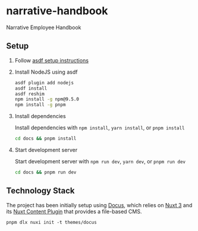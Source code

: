 # narrative-handbook
Narrative Employee Handbook

## Setup

1. Follow [asdf setup instructions](https://asdf-vm.com/guide/getting-started.html#_3-install-asdf)
2. Install NodeJS using asdf

    ```bash
    asdf plugin add nodejs
    asdf install
    asdf reshim
    npm install -g npm@9.5.0
    npm install -g pnpm
    ```
3. Install dependencies

    Install dependencies with `npm install`, `yarn install`, or `pnpm install`

    ```bash
    cd docs && pnpm install
    ````
4. Start development server

    Start development server with `npm run dev`, `yarn dev`, or `pnpm run dev`

    ```bash
    cd docs && pnpm run dev
    ```

## Technology Stack

The project has been initially setup using [Docus](https://docus.dev/), which relies on [Nuxt 3](https://nuxt.com/) and its [Nuxt Content Plugin](https://content.nuxtjs.org/) that provides a file-based CMS.

```
pnpm dlx nuxi init -t themes/docus
```